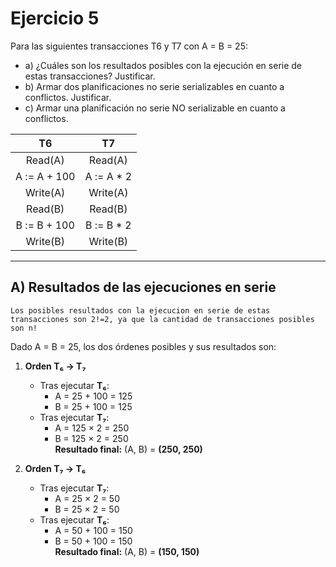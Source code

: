 # Ejercicio 5
Para las siguientes transacciones T6 y T7 con A = B = 25:
- a) ¿Cuáles son los resultados posibles con la ejecución en serie de estas transacciones? Justificar.
- b) Armar dos planificaciones no serie serializables en cuanto a conflictos. Justificar.
- c) Armar una planificación no serie NO serializable en cuanto a conflictos.

|      T6      |      T7     |
| :----------: | :---------: |
|    Read(A)   |   Read(A)   |
| A := A + 100 | A := A \* 2 |
|   Write(A)   |   Write(A)  |
|    Read(B)   |   Read(B)   |
| B := B + 100 | B := B \* 2 |
|   Write(B)   |   Write(B)  |

---

## A) Resultados de las ejecuciones en serie

```
Los posibles resultados con la ejecucion en serie de estas transacciones son 2!=2, ya que la cantidad de transacciones posibles son n!
```

Dado A = B = 25, los dos órdenes posibles y sus resultados son:

1. **Orden T₆ → T₇**  
   - Tras ejecutar **T₆**:  
     - A = 25 + 100 = 125  
     - B = 25 + 100 = 125  
   - Tras ejecutar **T₇**:  
     - A = 125 × 2 = 250  
     - B = 125 × 2 = 250  
   **Resultado final:** (A, B) = **(250, 250)**

2. **Orden T₇ → T₆**  
   - Tras ejecutar **T₇**:  
     - A = 25 × 2 = 50  
     - B = 25 × 2 = 50  
   - Tras ejecutar **T₆**:  
     - A = 50 + 100 = 150  
     - B = 50 + 100 = 150  
   **Resultado final:** (A, B) = **(150, 150)**
